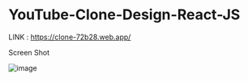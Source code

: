 # YouTube-Clone-Design-React-JS

LINK :  https://clone-72b28.web.app/

Screen Shot

![image](https://user-images.githubusercontent.com/78754445/178917746-4b9d43a8-e28d-4055-9111-0f815537aeb8.png)
